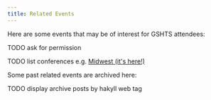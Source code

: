 ```yaml
---
title: Related Events
---
```


Here are some events that may be of interest for GSHTS attendees: 

TODO ask for permission 

TODO list conferences e.g. [Midwest (it's here!)](https://sites.google.com/view/mengguo/midwest2023FA)

Some past related events are archived here:

TODO display archive posts by hakyll web tag
